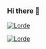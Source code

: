 ### Hi there 👋

<!--
**LordeFPS/LordeFPS** is a ✨ _special_ ✨ repository because its `README.md` (this file) appears on your GitHub profile.

Here are some ideas to get you started:

- 🔭 I’m currently working on ...
- 🌱 I’m currently learning ...
- 👯 I’m looking to collaborate on ...
- 🤔 I’m looking for help with ...
- 💬 Ask me about ...
- 📫 How to reach me: ...
- 😄 Pronouns: ...
- ⚡ Fun fact: ...
-->
[![Lorde](https://github-readme-stats.vercel.app/api?username=lordefps&theme=dark)](https://github.com/lordefps/)

[![Lorde](https://github-readme-stats.vercel.app/api/top-langs/?username=lordefps&hide=html&layout=compact&theme=dark)](https://github.com/lordefps/)
